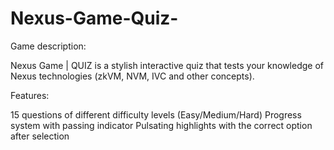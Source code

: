 # Nexus-Game-Quiz-

Game description:

Nexus Game | QUIZ is a stylish interactive quiz that tests your knowledge of Nexus technologies (zkVM, NVM, IVC and other concepts).


Features:

15 questions of different difficulty levels (Easy/Medium/Hard)
Progress system with passing indicator
Pulsating highlights with the correct option after selection
